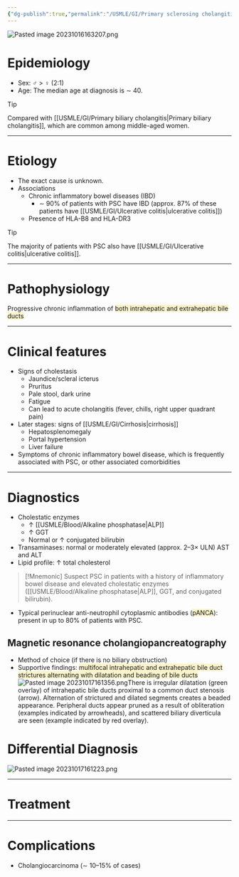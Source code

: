 ```yaml
---
{"dg-publish":true,"permalink":"/USMLE/GI/Primary sclerosing cholangitis/"}
---
```


![Pasted image 20231016163207.png](/img/user/appendix/Pasted%20image%2020231016163207.png)
# Epidemiology
- Sex: ♂ > ♀ (2:1)
- Age: The median age at diagnosis is ∼ 40.

>[!tip] 
>Compared with [[USMLE/GI/Primary biliary cholangitis\|Primary biliary cholangitis]], which are common among middle-aged women.

---
# Etiology
- The exact cause is unknown.
- Associations
	- Chronic inflammatory bowel diseases (IBD)
		- ∼ 90% of patients with PSC have IBD (approx. 87% of these patients have [[USMLE/GI/Ulcerative colitis\|ulcerative colitis]])
	- Presence of HLA-B8 and HLA-DR3
 
 >[!tip] 
>The majority of patients with PSC also have [[USMLE/GI/Ulcerative colitis\|ulcerative colitis]].

---
# Pathophysiology
Progressive chronic inflammation of <span style="background:rgba(240, 200, 0, 0.2)">both intrahepatic and extrahepatic bile ducts</span>

---
# Clinical features
- Signs of cholestasis
	- Jaundice/scleral icterus
	- Pruritus
	- Pale stool, dark urine
	- Fatigue
	- Can lead to acute cholangitis (fever, chills, right upper quadrant pain)
- Later stages: signs of [[USMLE/GI/Cirrhosis\|cirrhosis]]
	- Hepatosplenomegaly
	- Portal hypertension
	- Liver failure
- Symptoms of chronic inflammatory bowel disease, which is frequently associated with PSC, or other associated comorbidities

---
# Diagnostics
- Cholestatic enzymes
	- ↑ [[USMLE/Blood/Alkaline phosphatase\|ALP]]
	- ↑ GGT
	- Normal or ↑ conjugated bilirubin 
- Transaminases: normal or moderately elevated (approx. 2–3× ULN) AST and ALT  
- Lipid profile: ↑ total cholesterol

>[!Mnemonic] 
>Suspect PSC in patients with a history of inflammatory bowel disease and elevated cholestatic enzymes ([[USMLE/Blood/Alkaline phosphatase\|ALP]], GGT, and conjugated bilirubin).

- Typical perinuclear anti-neutrophil cytoplasmic antibodies (<span style="background:rgba(240, 200, 0, 0.2)">pANCA</span>): present in up to 80% of patients with PSC.
## Magnetic resonance cholangiopancreatography 
- Method of choice (if there is no biliary obstruction)
- Supportive findings: <span style="background:rgba(240, 200, 0, 0.2)">multifocal intrahepatic and extrahepatic bile duct strictures alternating with dilatation and beading of bile ducts</span>![Pasted image 20231017161356.png](/img/user/appendix/Pasted%20image%2020231017161356.png)There is irregular dilatation (green overlay) of intrahepatic bile ducts proximal to a common duct stenosis (arrow). Alternation of strictured and dilated segments creates a beaded appearance. Peripheral ducts appear pruned as a result of obliteration (examples indicated by arrowheads), and scattered biliary diverticula are seen (example indicated by red overlay).

# Differential Diagnosis
![Pasted image 20231017161223.png](/img/user/appendix/Pasted%20image%2020231017161223.png)

---
# Treatment


---
# Complications
- Cholangiocarcinoma (∼ 10–15% of cases)
